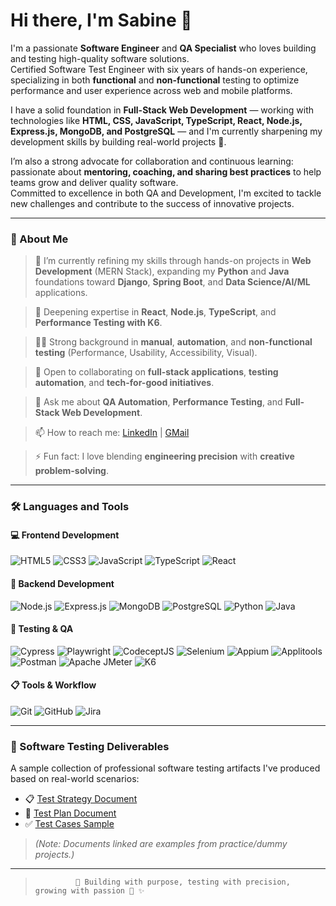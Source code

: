 # Hi there, I'm Sabine 👋

I'm a passionate **Software Engineer** and **QA Specialist** who loves building and testing high-quality software solutions.  
Certified Software Test Engineer with six years of hands-on experience, specializing in both **functional** and **non-functional** testing to optimize performance and user experience across web and mobile platforms.  

I have a solid foundation in **Full-Stack Web Development** — working with technologies like **HTML, CSS, JavaScript, TypeScript, React, Node.js, Express.js, MongoDB, and PostgreSQL** — and I'm currently sharpening my development skills by building real-world projects 🚀.

I’m also a strong advocate for collaboration and continuous learning: passionate about **mentoring, coaching, and sharing best practices** to help teams grow and deliver quality software.  
Committed to excellence in both QA and Development, I'm excited to tackle new challenges and contribute to the success of innovative projects.

---

### 🌟 About Me
> 🔭 I’m currently refining my skills through hands-on projects in **Web Development** (MERN Stack), expanding my **Python** and **Java** foundations toward **Django**, **Spring Boot**, and **Data Science/AI/ML** applications.

> 🌱 Deepening expertise in **React**, **Node.js**, **TypeScript**, and **Performance Testing with K6**.

> 👩‍💻 Strong background in **manual**, **automation**, and **non-functional testing** (Performance, Usability, Accessibility, Visual).

> 👯 Open to collaborating on **full-stack applications**, **testing automation**, and **tech-for-good initiatives**.

> 💬 Ask me about **QA Automation**, **Performance Testing**, and **Full-Stack Web Development**.

> 📫 How to reach me: [LinkedIn](https://www.linkedin.com/in/sabine-umuhoza/) | [GMail](sabina.umuhoza@gmail.com)

> ⚡ Fun fact: I love blending **engineering precision** with **creative problem-solving**.

---

### 🛠️ Languages and Tools

#### 💻 Frontend Development
![HTML5](https://img.shields.io/badge/html5-%23E34F26.svg?&style=flat&logo=html5&logoColor=white)
![CSS3](https://img.shields.io/badge/css3-%231572B6.svg?&style=flat&logo=css3&logoColor=white)
![JavaScript](https://img.shields.io/badge/javascript-%23323330.svg?&style=flat&logo=javascript&logoColor=%23F7DF1E)
![TypeScript](https://img.shields.io/badge/typescript-%23007ACC.svg?&style=flat&logo=typescript&logoColor=white)
![React](https://img.shields.io/badge/react-%2320232a.svg?&style=flat&logo=react&logoColor=%2361DAFB)

#### 🧰 Backend Development
![Node.js](https://img.shields.io/badge/node.js-%2343853D.svg?&style=flat&logo=node.js&logoColor=white)
![Express.js](https://img.shields.io/badge/express.js-%23404d59.svg?&style=flat&logo=express&logoColor=white)
![MongoDB](https://img.shields.io/badge/mongodb-%2347A248.svg?&style=flat&logo=mongodb&logoColor=white)
![PostgreSQL](https://img.shields.io/badge/postgresql-%23316192.svg?&style=flat&logo=postgresql&logoColor=white)
![Python](https://img.shields.io/badge/python-%23323330.svg?&style=flat&logo=python&logoColor=%23FFD43B)
![Java](https://img.shields.io/badge/java-%23ED8B00.svg?&style=flat&logo=java&logoColor=white)

#### 🧪 Testing & QA
![Cypress](https://img.shields.io/badge/cypress-%23172B4D.svg?&style=flat&logo=cypress&logoColor=white)
![Playwright](https://img.shields.io/badge/playwright-%2322232B.svg?&style=flat&logo=playwright&logoColor=green)
![CodeceptJS](https://img.shields.io/badge/codeceptjs-%2320232a.svg?&style=flat&logo=javascript&logoColor=%23F7DF1E)
![Selenium](https://img.shields.io/badge/selenium-%2343B02A.svg?&style=flat&logo=selenium&logoColor=white)
![Appium](https://img.shields.io/badge/appium-%23323330.svg?&style=flat&logo=appium&logoColor=white)
![Applitools](https://img.shields.io/badge/applitools-%230072B7.svg?&style=flat&logo=applitools&logoColor=white)
![Postman](https://img.shields.io/badge/postman-%23FF6C37.svg?&style=flat&logo=postman&logoColor=white)
![Apache JMeter](https://img.shields.io/badge/jmeter-%23D22128.svg?&style=flat&logo=apache&logoColor=white)
![K6](https://img.shields.io/badge/k6-%230055AA.svg?&style=flat&logo=k6&logoColor=white)

#### 📋 Tools & Workflow
![Git](https://img.shields.io/badge/git-%23F05033.svg?&style=flat&logo=git&logoColor=white)
![GitHub](https://img.shields.io/badge/github-%23121011.svg?&style=flat&logo=github&logoColor=white)
![Jira](https://img.shields.io/badge/jira-%230A0FFF.svg?&style=flat&logo=jira&logoColor=white)

---

### 🧪 Software Testing Deliverables

A sample collection of professional software testing artifacts I've produced based on real-world scenarios:

- 📋 [Test Strategy Document](https://drive.google.com/file/d/13hI4Cb2WXf1JymaivwMbZQ5g4lOHB5Jk/view?usp=sharing)
- 📝 [Test Plan Document](https://drive.google.com/file/d/1JB1L_VX-noTCf21-J4MO2Q0ZPIi4fKOR/view?usp=sharing)
- ✅ [Test Cases Sample](https://docs.google.com/spreadsheets/d/1QnpJ9456a6RIG5r-YXKLOUMCgl7qVF7A/edit?usp=sharing&ouid=117060470172610053791&rtpof=true&sd=true)
<!-- - 🐛 [Bug Report Example](#)  … -->
<!-- - 📊 [Test Summary Report](#) … -->

> *(Note: Documents linked are examples from practice/dummy projects.)*


---

>              🚀 Building with purpose, testing with precision, growing with passion 🌟 ✨
